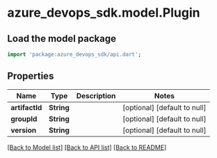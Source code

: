 # azure_devops_sdk.model.Plugin

## Load the model package
```dart
import 'package:azure_devops_sdk/api.dart';
```

## Properties
Name | Type | Description | Notes
------------ | ------------- | ------------- | -------------
**artifactId** | **String** |  | [optional] [default to null]
**groupId** | **String** |  | [optional] [default to null]
**version** | **String** |  | [optional] [default to null]

[[Back to Model list]](../README.md#documentation-for-models) [[Back to API list]](../README.md#documentation-for-api-endpoints) [[Back to README]](../README.md)


